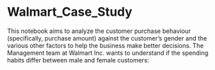 # Walmart_Case_Study
This notebook aims to analyze the customer purchase behaviour (specifically, purchase amount) against the customer’s gender and the various other factors to help the business make better decisions. The Management team at Walmart Inc. wants to understand if the spending habits differ between male and female customers:

